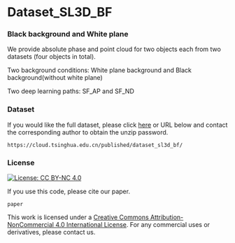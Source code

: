 # Dataset_SL3D_BF
### Black background and White plane
We provide absolute phase and point cloud for two objects each from two datasets (four objects in total).

Two background conditions: White plane background and Black background(without white plane)

Two deep learning paths: SF_AP and SF_ND


### Dataset
If you would like the full dataset, please click [here](https://cloud.tsinghua.edu.cn/published/dataset_sl3d_bf/) or URL below and contact the corresponding author to obtain the unzip password.
```
https://cloud.tsinghua.edu.cn/published/dataset_sl3d_bf/
```

### License
[![License: CC BY-NC 4.0](https://img.shields.io/badge/License-CC%20BY--NC%204.0-lightgrey.svg)](https://creativecommons.org/licenses/by-nc/4.0/)

If you use this code, please cite our paper.

```
paper
```

This work is licensed under a [Creative Commons Attribution-NonCommercial 4.0 International License](http://creativecommons.org/licenses/by-nc/4.0/). 
For any commercial uses or derivatives, please contact us.

